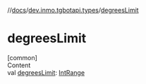 //[docs](../../index.md)/[dev.inmo.tgbotapi.types](index.md)/[degreesLimit](degrees-limit.md)



# degreesLimit  
[common]  
Content  
val [degreesLimit](degrees-limit.md): [IntRange](https://kotlinlang.org/api/latest/jvm/stdlib/kotlin.ranges/-int-range/index.html)  



